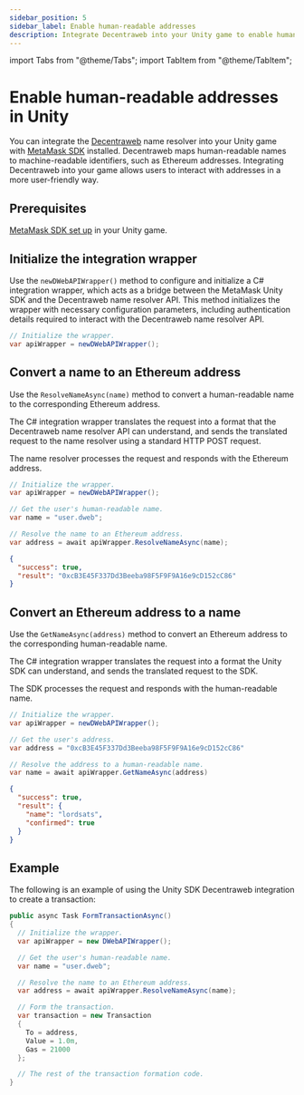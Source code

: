 ```yaml
---
sidebar_position: 5
sidebar_label: Enable human-readable addresses
description: Integrate Decentraweb into your Unity game to enable human-readable addresses.
---
```


import Tabs from "@theme/Tabs";
import TabItem from "@theme/TabItem";

# Enable human-readable addresses in Unity

You can integrate the [Decentraweb](https://decentraweb.org/) name resolver into your Unity game
with [MetaMask SDK](index.md) installed.
Decentraweb maps human-readable names to machine-readable identifiers, such as Ethereum addresses.
Integrating Decentraweb into your game allows users to interact with addresses in a more user-friendly way.

## Prerequisites

[MetaMask SDK set up](index.md) in your Unity game.

## Initialize the integration wrapper

Use the `newDWebAPIWrapper()` method to configure and initialize a C# integration wrapper, which
acts as a bridge between the MetaMask Unity SDK and the Decentraweb name resolver API.
This method initializes the wrapper with necessary configuration parameters, including
authentication details required to interact with the Decentraweb name resolver API.

```csharp
// Initialize the wrapper.
var apiWrapper = newDWebAPIWrapper();
```

## Convert a name to an Ethereum address

Use the `ResolveNameAsync(name)` method to convert a human-readable name to the corresponding
Ethereum address.

The C# integration wrapper translates the request into a format that the Decentraweb name resolver
API can understand, and sends the translated request to the name resolver using a standard HTTP POST request.

The name resolver processes the request and responds with the Ethereum address.

<Tabs>
<TabItem value="Method">

```csharp
// Initialize the wrapper.
var apiWrapper = newDWebAPIWrapper();

// Get the user's human-readable name.
var name = "user.dweb";

// Resolve the name to an Ethereum address.
var address = await apiWrapper.ResolveNameAsync(name);
```

</TabItem>
<TabItem value="JSON response">

```json
{
  "success": true,
  "result": "0xcB3E45F337Dd3Beeba98F5F9F9A16e9cD152cC86"
}
```

</TabItem>
</Tabs>

## Convert an Ethereum address to a name

Use the `GetNameAsync(address)` method to convert an Ethereum address to the corresponding
human-readable name.

The C# integration wrapper translates the request into a format the Unity SDK can understand, and
sends the translated request to the SDK.

The SDK processes the request and responds with the human-readable name.

<Tabs>
<TabItem value="Method">

```csharp
// Initialize the wrapper.
var apiWrapper = newDWebAPIWrapper();

// Get the user's address.
var address = "0xcB3E45F337Dd3Beeba98F5F9F9A16e9cD152cC86"

// Resolve the address to a human-readable name.
var name = await apiWrapper.GetNameAsync(address)
```

</TabItem>
<TabItem value="JSON response">

```json
{
  "success": true,
  "result": {
    "name": "lordsats",
    "confirmed": true
  }
}
```

</TabItem>
</Tabs>

## Example

The following is an example of using the Unity SDK Decentraweb integration to create a transaction:

```csharp
public async Task FormTransactionAsync()
{
  // Initialize the wrapper.
  var apiWrapper = new DWebAPIWrapper();

  // Get the user's human-readable name.
  var name = "user.dweb";

  // Resolve the name to an Ethereum address.
  var address = await apiWrapper.ResolveNameAsync(name);

  // Form the transaction.
  var transaction = new Transaction
  {
    To = address,
    Value = 1.0m,
    Gas = 21000
  };

  // The rest of the transaction formation code.
}
```
